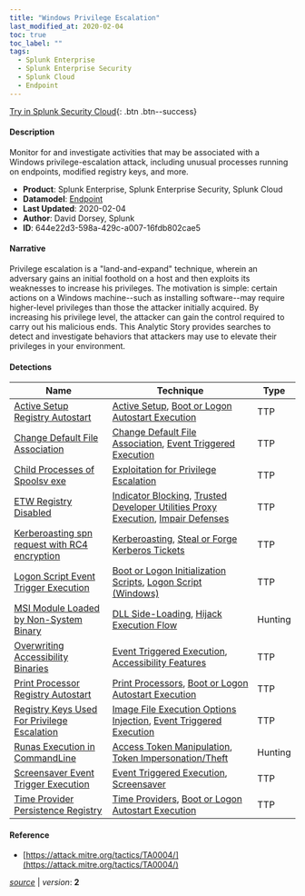 ```yaml
---
title: "Windows Privilege Escalation"
last_modified_at: 2020-02-04
toc: true
toc_label: ""
tags:
  - Splunk Enterprise
  - Splunk Enterprise Security
  - Splunk Cloud
  - Endpoint
---
```


[Try in Splunk Security Cloud](https://www.splunk.com/en_us/cyber-security.html){: .btn .btn--success}

#### Description

Monitor for and investigate activities that may be associated with a Windows privilege-escalation attack, including unusual processes running on endpoints, modified registry keys, and more.

- **Product**: Splunk Enterprise, Splunk Enterprise Security, Splunk Cloud
- **Datamodel**: [Endpoint](https://docs.splunk.com/Documentation/CIM/latest/User/Endpoint)
- **Last Updated**: 2020-02-04
- **Author**: David Dorsey, Splunk
- **ID**: 644e22d3-598a-429c-a007-16fdb802cae5

#### Narrative

Privilege escalation is a "land-and-expand" technique, wherein an adversary gains an initial foothold on a host and then exploits its weaknesses to increase his privileges. The motivation is simple: certain actions on a Windows machine--such as installing software--may require higher-level privileges than those the attacker initially acquired. By increasing his privilege level, the attacker can gain the control required to carry out his malicious ends. This Analytic Story provides searches to detect and investigate behaviors that attackers may use to elevate their privileges in your environment.

#### Detections

| Name        | Technique   | Type         |
| ----------- | ----------- |--------------|
| [Active Setup Registry Autostart](/endpoint/active_setup_registry_autostart/) | [Active Setup](/tags/#active-setup), [Boot or Logon Autostart Execution](/tags/#boot-or-logon-autostart-execution) | TTP |
| [Change Default File Association](/endpoint/change_default_file_association/) | [Change Default File Association](/tags/#change-default-file-association), [Event Triggered Execution](/tags/#event-triggered-execution) | TTP |
| [Child Processes of Spoolsv exe](/endpoint/child_processes_of_spoolsv_exe/) | [Exploitation for Privilege Escalation](/tags/#exploitation-for-privilege-escalation) | TTP |
| [ETW Registry Disabled](/endpoint/etw_registry_disabled/) | [Indicator Blocking](/tags/#indicator-blocking), [Trusted Developer Utilities Proxy Execution](/tags/#trusted-developer-utilities-proxy-execution), [Impair Defenses](/tags/#impair-defenses) | TTP |
| [Kerberoasting spn request with RC4 encryption](/endpoint/kerberoasting_spn_request_with_rc4_encryption/) | [Kerberoasting](/tags/#kerberoasting), [Steal or Forge Kerberos Tickets](/tags/#steal-or-forge-kerberos-tickets) | TTP |
| [Logon Script Event Trigger Execution](/endpoint/logon_script_event_trigger_execution/) | [Boot or Logon Initialization Scripts](/tags/#boot-or-logon-initialization-scripts), [Logon Script (Windows)](/tags/#logon-script-(windows)) | TTP |
| [MSI Module Loaded by Non-System Binary](/endpoint/msi_module_loaded_by_non-system_binary/) | [DLL Side-Loading](/tags/#dll-side-loading), [Hijack Execution Flow](/tags/#hijack-execution-flow) | Hunting |
| [Overwriting Accessibility Binaries](/endpoint/overwriting_accessibility_binaries/) | [Event Triggered Execution](/tags/#event-triggered-execution), [Accessibility Features](/tags/#accessibility-features) | TTP |
| [Print Processor Registry Autostart](/endpoint/print_processor_registry_autostart/) | [Print Processors](/tags/#print-processors), [Boot or Logon Autostart Execution](/tags/#boot-or-logon-autostart-execution) | TTP |
| [Registry Keys Used For Privilege Escalation](/endpoint/registry_keys_used_for_privilege_escalation/) | [Image File Execution Options Injection](/tags/#image-file-execution-options-injection), [Event Triggered Execution](/tags/#event-triggered-execution) | TTP |
| [Runas Execution in CommandLine](/endpoint/runas_execution_in_commandline/) | [Access Token Manipulation](/tags/#access-token-manipulation), [Token Impersonation/Theft](/tags/#token-impersonation/theft) | Hunting |
| [Screensaver Event Trigger Execution](/endpoint/screensaver_event_trigger_execution/) | [Event Triggered Execution](/tags/#event-triggered-execution), [Screensaver](/tags/#screensaver) | TTP |
| [Time Provider Persistence Registry](/endpoint/time_provider_persistence_registry/) | [Time Providers](/tags/#time-providers), [Boot or Logon Autostart Execution](/tags/#boot-or-logon-autostart-execution) | TTP |

#### Reference

* [https://attack.mitre.org/tactics/TA0004/](https://attack.mitre.org/tactics/TA0004/)



[*source*](https://github.com/splunk/security_content/tree/develop/stories/windows_privilege_escalation.yml) \| *version*: **2**